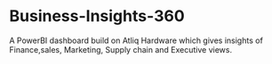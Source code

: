 # Business-Insights-360
A PowerBI dashboard build on Atliq Hardware which gives insights of Finance,sales, Marketing, Supply chain and Executive views.
